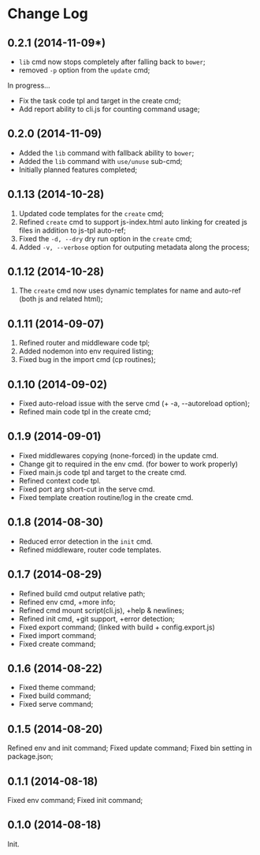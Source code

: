 Change Log
==========
0.2.1 (2014-11-09*)
-------------------
* `lib` cmd now stops completely after falling back to `bower`;
* removed `-p` option from the `update` cmd; 

In progress...
* Fix the task code tpl and target in the create cmd;
* Add report ability to cli.js for counting command usage;


0.2.0 (2014-11-09)
--------------------
* Added the `lib` command with fallback ability to `bower`;
* Added the `lib` command with `use/unuse` sub-cmd;
* Initially planned features completed;


0.1.13 (2014-10-28)
--------------------
1. Updated code templates for the `create` cmd;
2. Refined `create` cmd to support js-index.html auto linking for created js files in addition to js-tpl auto-ref;
3. Fixed the `-d, --dry` dry run option in the `create` cmd;
4. Added `-v, --verbose` option for outputing metadata along the process;


0.1.12 (2014-10-28)
--------------------
1. The `create` cmd now uses dynamic templates for name and auto-ref (both js and related html);


0.1.11 (2014-09-07)
--------------------
1. Refined router and middleware code tpl;
2. Added nodemon into env required listing;
3. Fixed bug in the import cmd (cp routines);


0.1.10 (2014-09-02)
-------------------
* Fixed auto-reload issue with the serve cmd (+ -a, --autoreload option);
* Refined main code tpl in the create cmd;


0.1.9 (2014-09-01)
------------------
* Fixed middlewares copying (none-forced) in the update cmd.
* Change git to required in the env cmd. (for bower to work properly)
* Fixed main.js code tpl and target to the create cmd.
* Refined context code tpl.
* Fixed port arg short-cut in the serve cmd.
* Fixed template creation routine/log in the create cmd.


0.1.8 (2014-08-30)
-------------------
* Reduced error detection in the `init` cmd.
* Refined middleware, router code templates.


0.1.7 (2014-08-29)
------------------
* Refined build cmd output relative path;
* Refined env cmd, +more info;
* Refined cmd mount script(cli.js), +help & newlines;
* Refined init cmd, +git support, +error detection;
* Fixed export command; (linked with build + config.export.js)
* Fixed import command;
* Fixed create command;


0.1.6 (2014-08-22)
------------------
* Fixed theme command;
* Fixed build command;
* Fixed serve command;


0.1.5 (2014-08-20)
------------------
Refined env and init command;
Fixed update command;
Fixed bin setting in package.json;


0.1.1 (2014-08-18)
------------------
Fixed env command;
Fixed init command;


0.1.0 (2014-08-18)
------------------
Init.